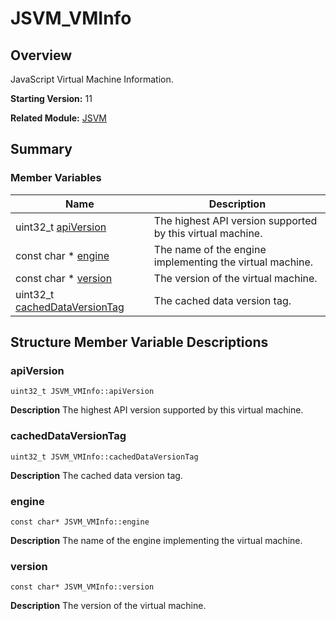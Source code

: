 # JSVM_VMInfo

## Overview

JavaScript Virtual Machine Information.

**Starting Version:** 11

**Related Module:** [JSVM](_j_s_v_m.md)

## Summary

### Member Variables

| Name                                                   | Description                                                |
| ------------------------------------------------------ | ---------------------------------------------------------- |
| uint32_t [apiVersion](#apiversion)                     | The highest API version supported by this virtual machine. |
| const char \* [engine](#engine)                         | The name of the engine implementing the virtual machine.   |
| const char \* [version](#version)                       | The version of the virtual machine.                        |
| uint32_t [cachedDataVersionTag](#cacheddataversiontag) | The cached data version tag.                               |

## Structure Member Variable Descriptions

### apiVersion

```
uint32_t JSVM_VMInfo::apiVersion
```
**Description**
The highest API version supported by this virtual machine.

### cachedDataVersionTag

```
uint32_t JSVM_VMInfo::cachedDataVersionTag
```
**Description**
The cached data version tag.

### engine

```
const char* JSVM_VMInfo::engine
```
**Description**
The name of the engine implementing the virtual machine.

### version

```
const char* JSVM_VMInfo::version
```
**Description**
The version of the virtual machine.
